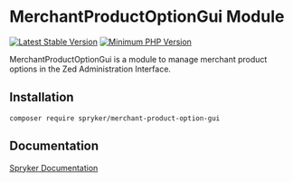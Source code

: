 # MerchantProductOptionGui Module
[![Latest Stable Version](https://poser.pugx.org/spryker/merchant-product-option-gui/v/stable.svg)](https://packagist.org/packages/spryker/merchant-product-option-gui)
[![Minimum PHP Version](https://img.shields.io/badge/php-%3E%3D%207.4-8892BF.svg)](https://php.net/)

MerchantProductOptionGui is a module to manage merchant product options in the Zed Administration Interface.

## Installation

```
composer require spryker/merchant-product-option-gui
```

## Documentation

[Spryker Documentation](https://academy.spryker.com/developing_with_spryker/module_guide/modules.html)

